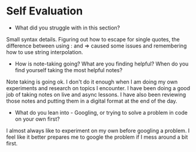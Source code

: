 # Self Evaluation

- What did you struggle with in this section?

Small syntax details. Figuring out how to escape for single quotes, the difference between using : and => caused some issues and remembering how to use string interpolation.

- How is note-taking going? What are you finding helpful? When do you find yourself taking the most helpful notes?

Note taking is going ok. I don't do it enough when I am doing my own experiments and research on topics I encounter. I have been doing a good job of taking notes on live and async lessons.
I have also been reviewing those notes and putting them in a digital format at the end of the day.

- What do you lean into - Googling, or trying to solve a problem in code on your own first?

I almost always like to experiment on my own before googling a problem. I feel like it better prepares me to google the problem if I mess around a bit first.
